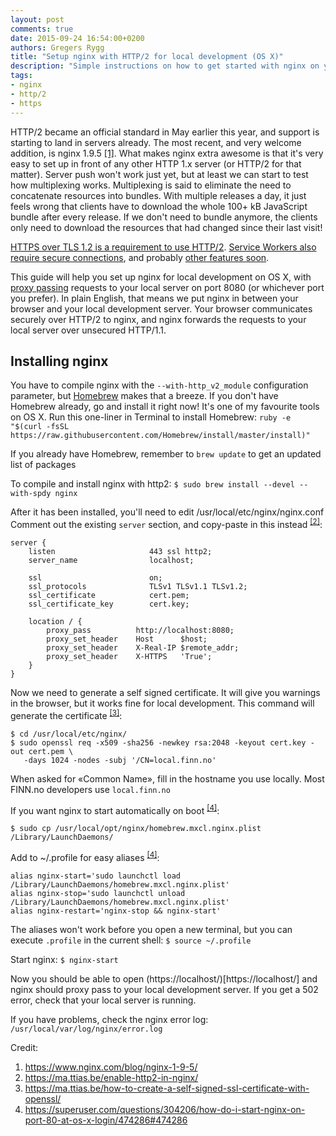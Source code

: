 ```yaml
---
layout: post
comments: true
date: 2015-09-24 16:54:00+0200
authors: Gregers Rygg
title: "Setup nginx with HTTP/2 for local development (OS X)"
description: "Simple instructions on how to get started with nginx on your local developement computer"
tags:
- nginx
- http/2
- https
---
```

HTTP/2 became an official standard in May earlier this year, and support is starting to land in servers already. The most recent, and very welcome addition, is nginx 1.9.5 [[1]](https://www.nginx.com/blog/nginx-1-9-5/). What makes nginx extra awesome is that it's very easy to set up in front of any other HTTP 1.x server (or HTTP/2 for that matter). Server push won't work just yet, but at least we can start to test how multiplexing works. Multiplexing is said to eliminate the need to concatenate resources into bundles. With multiple releases a day, it just feels wrong that clients have to download the whole 100+ kB JavaScript bundle after every release. If we don't need to bundle anymore, the clients only need to download the resources that had changed since their last visit!

[HTTPS over TLS 1.2 is a requirement to use HTTP/2](https://http2.github.io/http2-spec/#TLSUsage). [Service Workers also require secure connections](http://www.w3.org/TR/service-workers/#security-considerations), and probably [other features soon](https://w3c.github.io/webappsec/specs/powerfulfeatures/).

This guide will help you set up nginx for local development on OS X, with [proxy passing](https://www.nginx.com/resources/admin-guide/reverse-proxy/) requests to your local server on port 8080 (or whichever port you prefer). In plain English, that means we put nginx in between your browser and your local development server. Your browser communicates securely over HTTP/2 to nginx, and nginx forwards the requests to your local server over unsecured HTTP/1.1.

## Installing nginx

You have to compile nginx with the `--with-http_v2_module` configuration parameter, but [Homebrew](http://brew.sh/) makes that a breeze. If you don't have Homebrew already, go and install it right now! It's one of my favourite tools on OS X. Run this one-liner in Terminal to install Homebrew: `ruby -e "$(curl -fsSL https://raw.githubusercontent.com/Homebrew/install/master/install)"`

If you already have Homebrew, remember to `brew update` to get an updated list of packages

To compile and install nginx with http2:
```$ sudo brew install --devel --with-spdy nginx```

After it has been installed, you'll need to edit /usr/local/etc/nginx/nginx.conf
Comment out the existing `server` section, and copy-paste in this instead <sup>[[2]](https://ma.ttias.be/enable-http2-in-nginx/)</sup>:

```
server {
    listen                     443 ssl http2;
    server_name                localhost;

    ssl                        on;
    ssl_protocols              TLSv1 TLSv1.1 TLSv1.2;
    ssl_certificate            cert.pem;
    ssl_certificate_key        cert.key;

    location / {
        proxy_pass          http://localhost:8080;
        proxy_set_header    Host      $host;
        proxy_set_header    X-Real-IP $remote_addr;
        proxy_set_header    X-HTTPS   'True';
    }
}
```

Now we need to generate a self signed certificate. It will give you warnings in the browser, but it works fine for local development. This command will generate the certificate <sup>[[3]](https://ma.ttias.be/how-to-create-a-self-signed-ssl-certificate-with-openssl/)</sup>:

```
$ cd /usr/local/etc/nginx/
$ sudo openssl req -x509 -sha256 -newkey rsa:2048 -keyout cert.key -out cert.pem \
   -days 1024 -nodes -subj '/CN=local.finn.no'
```
When asked for «Common Name», fill in the hostname you use locally. Most FINN.no developers use `local.finn.no`

If you want nginx to start automatically on boot <sup>[[4]](https://superuser.com/questions/304206/how-do-i-start-nginx-on-port-80-at-os-x-login/474286#474286)</sup>:

```$ sudo cp /usr/local/opt/nginx/homebrew.mxcl.nginx.plist /Library/LaunchDaemons/```

Add to ~/.profile for easy aliases <sup>[[4]](https://superuser.com/questions/304206/how-do-i-start-nginx-on-port-80-at-os-x-login/474286#474286)</sup>:
```
alias nginx-start='sudo launchctl load /Library/LaunchDaemons/homebrew.mxcl.nginx.plist'
alias nginx-stop='sudo launchctl unload /Library/LaunchDaemons/homebrew.mxcl.nginx.plist'
alias nginx-restart='nginx-stop && nginx-start'
```

The aliases won't work before you open a new terminal, but you can execute `.profile` in the current shell:
`$ source ~/.profile`

Start nginx:
`$ nginx-start`

Now you should be able to open (https://localhost/)[https://localhost/] and nginx should proxy pass to your local development server. If you get a 502 error, check that your local server is running.

If you have problems, check the nginx error log: `/usr/local/var/log/nginx/error.log`

Credit:
1. <https://www.nginx.com/blog/nginx-1-9-5/>
2. <https://ma.ttias.be/enable-http2-in-nginx/>
3. <https://ma.ttias.be/how-to-create-a-self-signed-ssl-certificate-with-openssl/>
4. <https://superuser.com/questions/304206/how-do-i-start-nginx-on-port-80-at-os-x-login/474286#474286>

